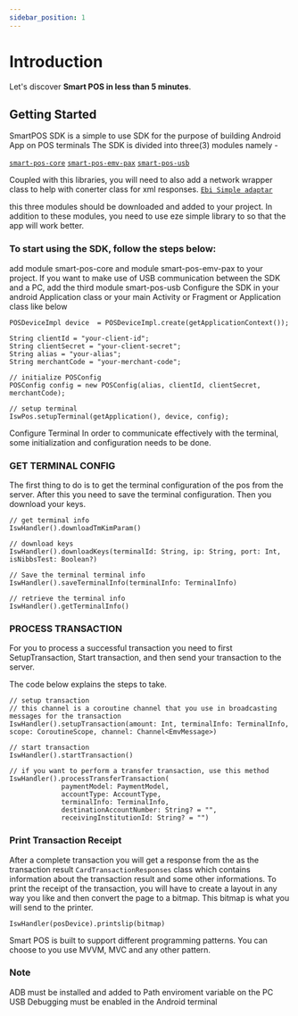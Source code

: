 ```yaml
---
sidebar_position: 1
---
```


# Introduction

Let's discover **Smart POS in less than 5 minutes**.

## Getting Started

SmartPOS SDK is a simple to use SDK for the purpose of building Android App on POS terminals
The SDK is divided into three(3) modules namely -

[`smart-pos-core`](https://github.com/ebi-igweze/simple-call-adapter)
[`smart-pos-emv-pax`](https://github.com/ebi-igweze/simple-call-adapter)
[`smart-pos-usb`](https://github.com/ebi-igweze/simple-call-adapter)

Coupled with this libraries, you will need to also add a network wrapper class to help with conerter class for xml responses.
[`Ebi Simple adaptar`](https://github.com/ebi-igweze/simple-call-adapter)

this three modules should be downloaded and added to your project.
In addition to these modules, you need to use eze simple library to so that the app will work  better.


### To start using the SDK, follow the steps below:

add module smart-pos-core and module smart-pos-emv-pax to your project. If you want to make use of USB communication between the SDK and a PC, add the third module smart-pos-usb
Configure the SDK in your android Application class or your main Activity or Fragment or Application class like below


```// create POSDevice Implementation instance for pax device
POSDeviceImpl device  = POSDeviceImpl.create(getApplicationContext());

String clientId = "your-client-id";
String clientSecret = "your-client-secret";
String alias = "your-alias";
String merchantCode = "your-merchant-code";

// initialize POSConfig 
POSConfig config = new POSConfig(alias, clientId, clientSecret, merchantCode);

// setup terminal
IswPos.setupTerminal(getApplication(), device, config);
```

Configure Terminal
In order to communicate effectively with the terminal, some initialization and configuration needs to be done.

### GET TERMINAL CONFIG
The first thing to do is to get the terminal configuration of the pos from the server. After this you need to save the terminal configuration. Then you download your keys.
``` 
// get terminal info
IswHandler().downloadTmKimParam()

// download keys
IswHandler().downloadKeys(terminalId: String, ip: String, port: Int, isNibbsTest: Boolean?)

// Save the terminal terminal info
IswHandler().saveTerminalInfo(terminalInfo: TerminalInfo)

// retrieve the terminal info
IswHandler().getTerminalInfo()

```

### PROCESS TRANSACTION
For you to process a successful transaction you need to first SetupTransaction, Start transaction, and then send your transaction to the server.

The code below explains the steps to take.

``` 
// setup transaction
// this channel is a coroutine channel that you use in broadcasting messages for the transaction
IswHandler().setupTransaction(amount: Int, terminalInfo: TerminalInfo, scope: CoroutineScope, channel: Channel<EmvMessage>)

// start transaction
IswHandler().startTransaction()

// if you want to perform a transfer transaction, use this method
IswHandler().processTransferTransaction(
             paymentModel: PaymentModel,
             accountType: AccountType,
             terminalInfo: TerminalInfo,
             destinationAccountNumber: String? = "",
             receivingInstitutionId: String? = "")

```

### Print Transaction Receipt
After a complete transaction you will get a response from the as the transaction result `CardTransactionResponses` class which contains information about the transaction result and some other informations.
To print the receipt of the transaction, you will have to create a layout in any way you like and then convert the page to a bitmap. This bitmap is what you will send to the printer.

```
IswHandler(posDevice).printslip(bitmap)

```



Smart POS is built to support different programming patterns. 
You can choose to you use MVVM, MVC and any other pattern.


### Note

ADB must be installed and added to Path enviroment variable on the PC
USB Debugging must be enabled in the Android terminal
